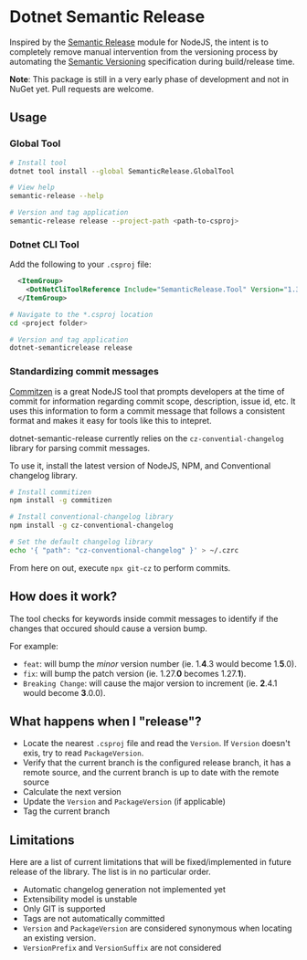 # Dotnet Semantic Release

Inspired by the [Semantic Release][0] module for NodeJS, the intent is to completely remove manual intervention from the versioning process by automating the [Semantic Versioning][1] specification during build/release time.

**Note**: This package is still in a very early phase of development and not in NuGet yet.  Pull requests are welcome.

## Usage

### Global Tool

```sh
# Install tool
dotnet tool install --global SemanticRelease.GlobalTool

# View help
semantic-release --help

# Version and tag application
semantic-release release --project-path <path-to-csproj>
```

### Dotnet CLI Tool

Add the following to your `.csproj` file:

```xml
  <ItemGroup>
    <DotNetCliToolReference Include="SemanticRelease.Tool" Version="1.3.0" />
  </ItemGroup>
```

```sh
# Navigate to the *.csproj location
cd <project folder>

# Version and tag application
dotnet-semanticrelease release
```

### Standardizing commit messages

[Commitzen][2] is a great NodeJS tool that prompts developers at the time of commit for information regarding commit scope, description, issue id, etc.  It uses this information to form a commit message that follows a consistent format and makes it easy for tools like this to intepret.

dotnet-semantic-release currently relies on the `cz-convential-changelog` library for parsing commit messages.

To use it, install the latest version of NodeJS, NPM, and Conventional changelog library.

```sh
# Install commitizen
npm install -g commitizen

# Install conventional-changelog library
npm install -g cz-conventional-changelog

# Set the default changelog library
echo '{ "path": "cz-conventional-changelog" }' > ~/.czrc
```

From here on out, execute `npx git-cz` to perform commits.

## How does it work?

The tool checks for keywords inside commit messages to identify if the changes that occured should cause a version bump.  

For example:

* `feat`:  will bump the *minor* version number (ie. 1.**4**.3 would become 1.**5**.0).
* `fix`: will bump the patch version (ie. 1.27.**0** becomes 1.27.**1**).
* `Breaking Change`: will cause the major version to increment (ie. **2**.4.1 would become **3**.0.0).


## What happens when I "release"?

* Locate the nearest `.csproj` file and read the `Version`.  If `Version` doesn't exis, try to read `PackageVersion`.
* Verify that the current branch is the configured release branch, it has a remote source, and the current branch is up to date with the remote source
* Calculate the next version
* Update the `Version` and `PackageVersion` (if applicable)
* Tag the current branch

## Limitations

Here are a list of current limitations that will be fixed/implemented in future release of the library.  The list is in no particular order.

* Automatic changelog generation not implemented yet
* Extensibility model is unstable
* Only GIT is supported
* Tags are not automatically committed
* `Version` and `PackageVersion` are considered synonymous when locating an existing version.
* `VersionPrefix` and `VersionSuffix` are not considered


[0]:https://github.com/semantic-release/semantic-release
[1]:https://semver.org/
[2]:https://github.com/commitizen/cz-cli